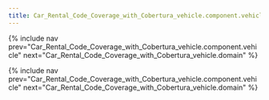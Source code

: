 ```yaml
---
title: Car_Rental_Code_Coverage_with_Cobertura_vehicle.component.vehicletype
---
```

{% include nav prev="Car_Rental_Code_Coverage_with_Cobertura_vehicle.component.vehicle" next="Car_Rental_Code_Coverage_with_Cobertura_vehicle.domain" %}


{% include nav prev="Car_Rental_Code_Coverage_with_Cobertura_vehicle.component.vehicle" next="Car_Rental_Code_Coverage_with_Cobertura_vehicle.domain" %}
